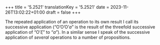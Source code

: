 +++
title = '5.2521'
translationKey = '5.2521'
date = 2023-11-26T13:02:22+01:00
draft = false
+++

The repeated application of an operation to its own result I call its successive application (“<span class="mathmode"><span class="mathop"><span class="mathrm">O</span>’</span><span class="mathop"><span class="mathrm">O</span>’</span><span class="mathop"><span class="mathrm">O</span>’</span><var>a</var></span>” is the result of the threefold successive application of “<span class="mathmode"><span class="mathop"><span class="mathrm">O</span>’</span><var>ξ</var></span>” to “<span class="mathmode"><var>a</var></span>”).
In a similar sense I speak of the successive application of <em>several</em> operations to a number of propositions.
